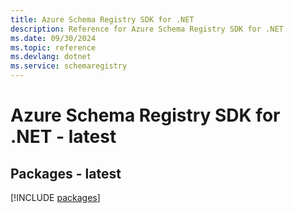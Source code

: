 ```yaml
---
title: Azure Schema Registry SDK for .NET
description: Reference for Azure Schema Registry SDK for .NET
ms.date: 09/30/2024
ms.topic: reference
ms.devlang: dotnet
ms.service: schemaregistry
---
```

# Azure Schema Registry SDK for .NET - latest
## Packages - latest
[!INCLUDE [packages](schema-registry-index.md)]